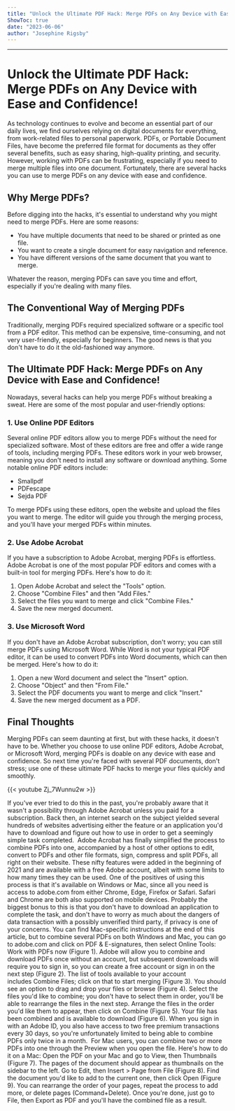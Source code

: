 ```yaml
---
title: "Unlock the Ultimate PDF Hack: Merge PDFs on Any Device with Ease and Confidence!"
ShowToc: true 
date: "2023-06-06"
author: "Josephine Rigsby"
---
```

*****
# Unlock the Ultimate PDF Hack: Merge PDFs on Any Device with Ease and Confidence!

As technology continues to evolve and become an essential part of our daily lives, we find ourselves relying on digital documents for everything, from work-related files to personal paperwork. PDFs, or Portable Document Files, have become the preferred file format for documents as they offer several benefits, such as easy sharing, high-quality printing, and security. However, working with PDFs can be frustrating, especially if you need to merge multiple files into one document. Fortunately, there are several hacks you can use to merge PDFs on any device with ease and confidence.

## Why Merge PDFs?

Before digging into the hacks, it's essential to understand why you might need to merge PDFs. Here are some reasons:

- You have multiple documents that need to be shared or printed as one file.
- You want to create a single document for easy navigation and reference.
- You have different versions of the same document that you want to merge.

Whatever the reason, merging PDFs can save you time and effort, especially if you're dealing with many files.

## The Conventional Way of Merging PDFs

Traditionally, merging PDFs required specialized software or a specific tool from a PDF editor. This method can be expensive, time-consuming, and not very user-friendly, especially for beginners. The good news is that you don't have to do it the old-fashioned way anymore.

## The Ultimate PDF Hack: Merge PDFs on Any Device with Ease and Confidence!

Nowadays, several hacks can help you merge PDFs without breaking a sweat. Here are some of the most popular and user-friendly options:

### 1. Use Online PDF Editors

Several online PDF editors allow you to merge PDFs without the need for specialized software. Most of these editors are free and offer a wide range of tools, including merging PDFs. These editors work in your web browser, meaning you don't need to install any software or download anything. Some notable online PDF editors include:

- Smallpdf
- PDFescape
- Sejda PDF

To merge PDFs using these editors, open the website and upload the files you want to merge. The editor will guide you through the merging process, and you'll have your merged PDFs within minutes.

### 2. Use Adobe Acrobat

If you have a subscription to Adobe Acrobat, merging PDFs is effortless. Adobe Acrobat is one of the most popular PDF editors and comes with a built-in tool for merging PDFs. Here's how to do it:

1. Open Adobe Acrobat and select the "Tools" option.
2. Choose "Combine Files" and then "Add Files."
3. Select the files you want to merge and click "Combine Files."
4. Save the new merged document.

### 3. Use Microsoft Word

If you don't have an Adobe Acrobat subscription, don't worry; you can still merge PDFs using Microsoft Word. While Word is not your typical PDF editor, it can be used to convert PDFs into Word documents, which can then be merged. Here's how to do it:

1. Open a new Word document and select the "Insert" option.
2. Choose "Object" and then "From File."
3. Select the PDF documents you want to merge and click "Insert."
4. Save the new merged document as a PDF.

## Final Thoughts

Merging PDFs can seem daunting at first, but with these hacks, it doesn't have to be. Whether you choose to use online PDF editors, Adobe Acrobat, or Microsoft Word, merging PDFs is doable on any device with ease and confidence. So next time you're faced with several PDF documents, don't stress; use one of these ultimate PDF hacks to merge your files quickly and smoothly.

{{< youtube Zj_7Wunnu2w >}} 



If you've ever tried to do this in the past, you're probably aware that it wasn't a possibility through Adobe Acrobat unless you paid for a subscription. Back then, an internet search on the subject yielded several hundreds of websites advertising either the feature or an application you'd have to download and figure out how to use in order to get a seemingly simple task completed. 
Adobe Acrobat has finally simplified the process to combine PDFs into one, accompanied by a host of other options to edit, convert to PDFs and other file formats, sign, compress and split PDFs, all right on their website. These nifty features were added in the beginning of 2021 and are available with a free Adobe account, albeit with some limits to how many times they can be used. One of the positives of using this process is that it's available on Windows or Mac, since all you need is access to adobe.com from either Chrome, Edge, Firefox or Safari. Safari and Chrome are both also supported on mobile devices.
Probably the biggest bonus to this is that you don't have to download an application to complete the task, and don't have to worry as much about the dangers of data transaction with a possibly unverified third party, if privacy is one of your concerns.
You can find Mac-specific instructions at the end of this article, but to combine several PDFs on both Windows and Mac, you can go to adobe.com and click on PDF & E-signatures, then select Online Tools: Work with PDFs now (Figure 1).
Adobe will allow you to combine and download PDFs once without an account, but subsequent downloads will require you to sign in, so you can create a free account or sign in on the next step (Figure 2).
The list of tools available to your account includes Combine Files; click on that to start merging (Figure 3).
You should see an option to drag and drop your files or browse (Figure 4). Select the files you'd like to combine; you don't have to select them in order, you'll be able to rearrange the files in the next step.
Arrange the files in the order you'd like them to appear, then click on Combine (Figure 5).
Your file has been combined and is available to download (Figure 6).
When you sign in with an Adobe ID, you also have access to two free premium transactions every 30 days, so you're unfortunately limited to being able to combine PDFs only twice in a month. 
For Mac users, you can combine two or more PDFs into one through the Preview when you open the file. Here's how to do it on a Mac:
Open the PDF on your Mac and go to View, then Thumbnails (Figure 7).
The pages of the document should appear as thumbnails on the sidebar to the left. Go to Edit, then Insert > Page from File (Figure 8).
Find the document you'd like to add to the current one, then click Open (Figure 9).
You can rearrange the order of your pages, repeat the process to add more, or delete pages (Command+Delete). Once you're done, just go to File, then Export as PDF and you'll have the combined file as a result.




